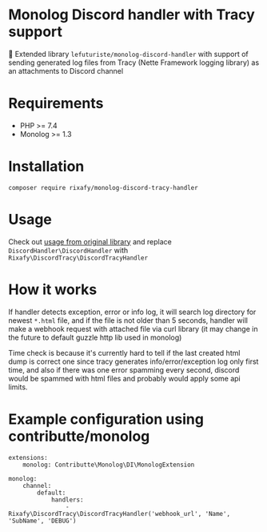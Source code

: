 # Monolog Discord handler with Tracy support
📝 Extended library `lefuturiste/monolog-discord-handler` with support of sending generated log files from Tracy (Nette Framework logging library) as an attachments to Discord channel

# Requirements
- PHP >= 7.4
- Monolog >= 1.3

# Installation
```
composer require rixafy/monolog-discord-tracy-handler
```

# Usage

Check out [usage from original library](https://github.com/lefuturiste/monolog-discord-handler#2-usage) and replace `DiscordHandler\DiscordHandler` with `Rixafy\DiscordTracy\DiscordTracyHandler`

# How it works
If handler detects exception, error or info log, it will search log directory for newest `*.html` file, and if the file is not older than 5 seconds, handler will make a webhook request with attached file via curl library (it may change in the future to default guzzle http lib used in monolog)

Time check is because it's currently hard to tell if the last created html dump is correct one since tracy generates info/error/exception log only first time, and also if there was one error spamming every second, discord would be spammed with html files and probably would apply some api limits.

# Example configuration using contributte/monolog

```neon
extensions:
    monolog: Contributte\Monolog\DI\MonologExtension

monolog:
    channel:
        default:
            handlers:
                - Rixafy\DiscordTracy\DiscordTracyHandler('webhook_url', 'Name', 'SubName', 'DEBUG')
```
